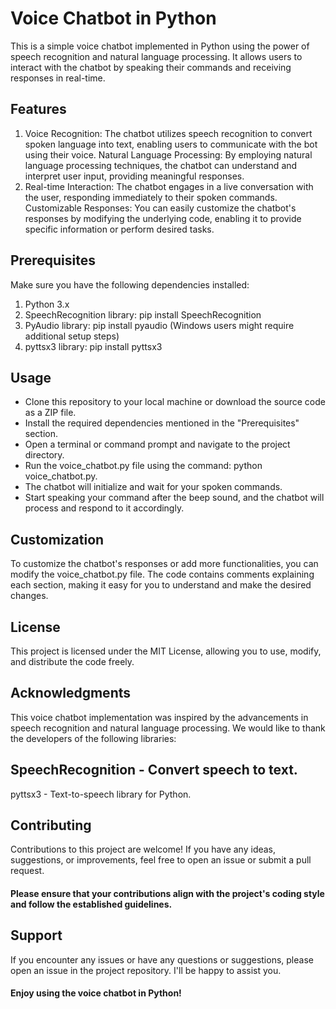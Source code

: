 # Voice Chatbot in Python
This is a simple voice chatbot implemented in Python using the power of speech recognition and natural language processing. It allows users to interact with the chatbot by speaking their commands and receiving responses in real-time.

## Features
1. Voice Recognition: The chatbot utilizes speech recognition to convert spoken language into text, enabling users to communicate with the bot using their voice.
Natural Language Processing: By employing natural language processing techniques, the chatbot can understand and interpret user input, providing meaningful responses.
2. Real-time Interaction: The chatbot engages in a live conversation with the user, responding immediately to their spoken commands.
Customizable Responses: You can easily customize the chatbot's responses by modifying the underlying code, enabling it to provide specific information or perform desired tasks.

## Prerequisites
Make sure you have the following dependencies installed:

1. Python 3.x
2. SpeechRecognition library: pip install SpeechRecognition
3. PyAudio library: pip install pyaudio (Windows users might require additional setup steps)
4. pyttsx3 library: pip install pyttsx3

## Usage
- Clone this repository to your local machine or download the source code as a ZIP file.
- Install the required dependencies mentioned in the "Prerequisites" section.
- Open a terminal or command prompt and navigate to the project directory.
- Run the voice_chatbot.py file using the command: python voice_chatbot.py.
- The chatbot will initialize and wait for your spoken commands.
- Start speaking your command after the beep sound, and the chatbot will process and respond to it accordingly.

## Customization
To customize the chatbot's responses or add more functionalities, you can modify the voice_chatbot.py file. The code contains comments explaining each section, making it easy for you to understand and make the desired changes.

## License
This project is licensed under the MIT License, allowing you to use, modify, and distribute the code freely.

## Acknowledgments
This voice chatbot implementation was inspired by the advancements in speech recognition and natural language processing. We would like to thank the developers of the following libraries:

## SpeechRecognition - Convert speech to text.
pyttsx3 - Text-to-speech library for Python.

## Contributing
Contributions to this project are welcome! If you have any ideas, suggestions, or improvements, feel free to open an issue or submit a pull request.
#### Please ensure that your contributions align with the project's coding style and follow the established guidelines.

## Support
If you encounter any issues or have any questions or suggestions, please open an issue in the project repository. I'll be happy to assist you.

#### Enjoy using the voice chatbot in Python!
